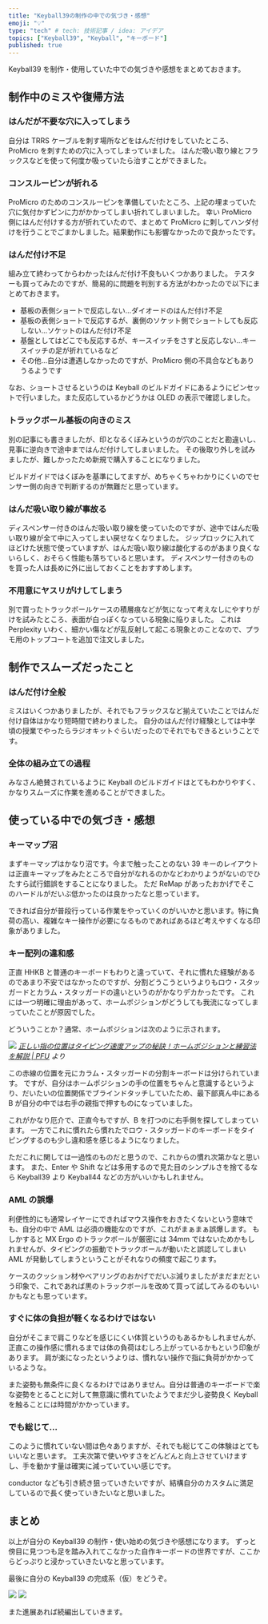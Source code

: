 ```yaml
---
title: "Keyball39の制作の中での気づき・感想"
emoji: "💡"
type: "tech" # tech: 技術記事 / idea: アイデア
topics: ["Keyball39", "Keyball", "キーボード"]
published: true
---
```


Keyball39 を制作・使用していた中での気づきや感想をまとめておきます。

## 制作中のミスや復帰方法

### はんだが不要な穴に入ってしまう

自分は TRRS ケーブルを刺す場所などをはんだ付けをしていたところ、ProMicro を刺すための穴に入ってしまっていました。
はんだ吸い取り線とフラックスなどを使って何度か吸っていたら治すことができました。

### コンスルーピンが折れる

ProMicro のためのコンスルーピンを準備していたところ、上記の埋まっていた穴に気付かずピンに力がかかってしまい折れてしまいました。
幸い ProMicro 側にはんだ付けする方が折れていたので、まとめて ProMicro に刺してハンダ付けを行うことでごまかしました。結果動作にも影響なかったので良かったです。

### はんだ付け不足

組み立て終わってからわかったはんだ付け不良もいくつかありました。
テスターも買ってみたのですが、簡易的に問題を判別する方法がわかったので以下にまとめておきます。

- 基板の表側ショートで反応しない...ダイオードのはんだ付け不足
- 基板の表側ショートで反応するが、裏側のソケット側でショートしても反応しない...ソケットのはんだ付け不足
- 基盤としてはどこでも反応するが、キースイッチをさすと反応しない...キースイッチの足が折れているなど
- その他...自分は遭遇しなかったのですが、ProMicro 側の不具合などもありうるようです

なお、ショートさせるというのは Keyball のビルドガイドにあるようにピンセットで行いました。また反応しているかどうかは OLED の表示で確認しました。

### トラックボール基板の向きのミス

別の記事にも書きましたが、印となるくぼみというのが穴のことだと勘違いし、見事に逆向きで途中まではんだ付けしてしまいました。
その後取り外しを試みましたが、難しかったため新規で購入することになりました。

ビルドガイドではくぼみを基準にしてますが、めちゃくちゃわかりにくいのでセンサー側の向きで判断するのが無難だと思っています。

### はんだ吸い取り線が事故る

ディスペンサー付きのはんだ吸い取り線を使っていたのですが、途中ではんだ吸い取り線が全て中に入ってしまい戻せなくなりました。
ジップロックに入れてほどけた状態で使っていますが、はんだ吸い取り線は酸化するのがあまり良くないらしく、おそらく性能も落ちていると思います。
ディスペンサー付きのものを買った人は長めに外に出しておくことをおすすめします。

### 不用意にヤスリがけしてしまう

別で買ったトラックボールケースの積層痕などが気になって考えなしにやすりがけを試みたところ、表面が白っぽくなっている現象に陥りました。
これは Perplexity いわく、細かい傷などが乱反射して起こる現象とのことなので、プラモ用のトップコートを追加で注文しました。

## 制作でスムーズだったこと

### はんだ付け全般

ミスはいくつかありましたが、それでもフラックスなど揃えていたことではんだ付け自体はかなり短時間で終わりました。
自分のはんだ付け経験としては中学頃の授業でやったらラジオキットぐらいだったのでそれでもできるということです。

### 全体の組み立ての過程

みなさん絶賛されているように Keyball のビルドガイドはとてもわかりやすく、かなりスムーズに作業を進めることができました。

## 使っている中での気づき・感想

### キーマップ沼

まずキーマップはかなり沼です。今まで触ったことのない 39 キーのレイアウトは正直キーマップをみたところで自分がなれるのかなどわかりようがないのでひたすら試行錯誤をすることになりました。
ただ ReMap があったおかげでそこのハードルがだいぶ低かったのは良かったなと思っています。

できれば自分が普段行っている作業をやっていくのがいいかと思います。特に負荷の高い、複雑なキー操作が必要になるものであればあるほど考えやすくなる印象がありました。

### キー配列の違和感

正直 HHKB と普通のキーボードもわりと違っていて、それに慣れた経験があるのであまり不安ではなかったのですが、分割どうこうというよりもロウ・スタッガードとカラム・スタッガードの違いというのがかなりデカかったです。
これには一つ明確に理由があって、ホームポジションがどうしても我流になってしまっていたことが原因でした。

どういうことか？通常、ホームポジションは次のように示されます。

![](/images/keyball_point/hhkb_homeposition.webp)
_[正しい指の位置はタイピング速度アップの秘訣！ホームポジションと練習法を解説 | PFU](https://happyhackingkb.com/jp/life/hhkb_life83.html) より_

この赤線の位置を元にカラム・スタッガードの分割キーボードは分けられています。
ですが、自分はホームポジションの手の位置をちゃんと意識するというより、だいたいの位置関係でブラインドタッチしていたため、最下部真ん中にある B が自分の中では右手の親指で押すものになっていました。

これがかなり厄介で、正直今もですが、B を打つのに右手側を探してしまっています。
一方でこれに慣れたら慣れたでロウ・スタッガードのキーボードをタイピングするのも少し違和感を感じるようになりました。

ただこれに関しては一過性のものだと思うので、これからの慣れ次第かなと思います。
また、Enter や Shift などは多用するので見た目のシンプルさを捨てるなら Keyball39 より Keyball44 などの方がいいかもしれません。

### AML の誤爆

利便性的にも通常レイヤーにできればマウス操作をおきたくないという意味でも、自分の中で AML は必須の機能なのですが、これがまぁまぁ誤爆します。
もしかすると MX Ergo のトラックボールが厳密には 34mm ではないためかもしれませんが、タイピングの振動でトラックボールが動いたと誤認してしまい AML が発動してしまうということがそれなりの頻度で起こります。

ケースのクッション材やベアリングのおかげでだいぶ減りましたがまだまだという印象で、これであれば黒のトラックボールを改めて買って試してみるのもいいかもなとも思っています。

### すぐに体の負担が軽くなるわけではない

自分がそこまで肩こりなどを感じにくい体質というのもあるかもしれませんが、正直この操作感に慣れるまでは体の負荷はむしろ上がっているかもという印象があります。
肩が楽になったというよりは、慣れない操作で指に負荷がかかっているような。

また姿勢も無条件に良くなるわけではありません。自分は普通のキーボードで楽な姿勢をとることに対して無意識に慣れていたようでまだ少し姿勢良く Keyball を触ることには時間がかかっています。

### でも総じて...

このように慣れていない間は色々ありますが、それでも総じてこの体験はとてもいいなと思います。
工夫次第で使いやすさをどんどんと向上させていけますし、手を動かす量は確実に減っていていい感じです。

conductor なども引き続き狙っていきたいですが、結構自分のカスタムに満足しているので長く使っていきたいなと思いました。

## まとめ

以上が自分の Keyball39 の制作・使い始めの気づきや感想になります。
ずっと傍目に見つつも足を踏み入れてこなかった自作キーボードの世界ですが、ここからどっぷりと浸かっていきたいなと思っています。

最後に自分の Keyball39 の完成系（仮）をどうぞ。

![](/images/keyball_point/keyball1.jpg)
![](/images/keyball_point/keyball2.jpg)

また進展あれば続編出していきます。
